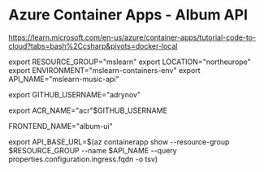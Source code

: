 # Azure Container Apps - Album API

https://learn.microsoft.com/en-us/azure/container-apps/tutorial-code-to-cloud?tabs=bash%2Ccsharp&pivots=docker-local


export RESOURCE_GROUP="mslearn"
export LOCATION="northeurope"
export ENVIRONMENT="mslearn-containers-env"
export API_NAME="mslearn-music-api"

export GITHUB_USERNAME="adrynov"

export ACR_NAME="acr"$GITHUB_USERNAME

FRONTEND_NAME="album-ui"

export API_BASE_URL=$(az containerapp show --resource-group $RESOURCE_GROUP --name $API_NAME --query properties.configuration.ingress.fqdn -o tsv)
